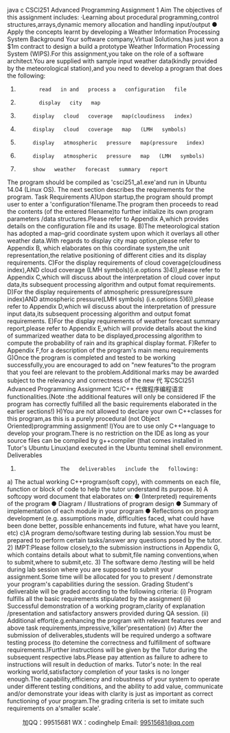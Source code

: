 java c
CSCl251 Advanced Programming 
Assignment 1 
Aim 
The objectives of this assignment includes:
·Learning about procedural programming,control structures,arrays,dynamic memory   allocation   and   handling   input/output
● Apply   the   concepts   learnt   by   developing   a   Weather   Information   Processing   System
Background 
Your    software    company,Virtual    Solutions,has    just    won    a    $1m    contract    to    design    a    build    a   prototype Weather   Information   Processing System   (WIPS).For   this   assignment,you   take   on   the   role   of   a   software   architect.You   are   supplied   with   sample   input   weather   data(kindly   provided   by   the   meteorological   station),and   you   need   to   develop   a   program that does   the   following:
1)            read   in and   process a   configuration   file
2)            display   city   map
3)          display   cloud   coverage   map(cloudiness   index)
4)          display   cloud   coverage   map   (LMH   symbols)
5)          display   atmospheric   pressure   map(pressure   index)
6)          display   atmospheric   pressure   map   (LMH   symbols)
7)          show   weather   forecast   summary   report
The    program    should    be    compiled    as    'csci251_a1.exe'and    run    in    Ubuntu      14.04      (Linux    OS).   The   next section describes the   requirements for the   program.
Task Requirements 
A)Upon    startup,the      program    should       prompt      user    to      enter    a      'configuration'filename.The   program   then   proceeds   to   read   the   contents   (of   the   entered   filename)to   further   initialize   its      own      program      parameters      /data      structures.Please      refer      to      Appendix       A,which         provides details on the configuration file and   its   usage.
B)The    meteorological    station    has    adopted      a      map-grid      coordinate      system      upon    which      it   overlays   all   other   weather   data.With   regards   to display city    map option,please   refer   to   Appendix       B,    which    elaborates    on      this      coordinate      system,the      unit      representation,the   relative   positioning of different cities and   its display   requirements.
C)For   the   display   requirements   of cloud    coverage(cloudiness    index),AND cloud       coverage (LMH    symbols)(i.e.options          3)4)),please          refer       to          Appendix       C,which       will       discuss   about   the   interpretation   of   cloud   cover   input   data,its   subsequent   processing   algorithm   and   output   fomat   requirements.
D)For   the   display   requirements   of atmospheric    pressure(pressure    index)AND atmospheric pressure(LMH          symbols) (i.e.options       5)6)),please       refer       to       Appendix       D,which             wil   discuss      about      the      interpretation      of      pressure      input      data,its      subsequent      processing   algorithm   and   output   fomat   requirements.
E)For      the      display      requirements      of      weather      forecast      summary      report,please      refer      to Appendix E,which   will   provide   details   about   the   kind   of   summarized   weather   data   to   be   displayed,processing    algorithm    to      compute      the       probability    of      rain      and       its    graphical   display format.
F)Refer   to Appendix F,for   a   description   of the   program's   main   menu   requirements
G)Once      the       program       is       completed       and       tested       to         be       working       successfully,you       are   encouraged   to   add   on   "new   features"to   the   program   that   you   feel   are   relevant   to   the   problem.Additional   marks   may   be   awarded   subject   to   the   relevancy   and   correctness   of   the    new    代 写CSCI251 Advanced Programming Assignment 1C/C++
代做程序编程语言functionalities.(Note       :the    additional    features    will      only      be      considered       IF    the   program      has      correctly    fulfilled    all      the       basic       requirements    elaborated       in    the       earlier   sections!)
H)You   are not allowed to    declare    your    own    C++classes    for    this    program,as    this      is      a   purely   procedural   (not   Object   Oriented)programming   assignment!
l)You   are   to   use   only   C++language   to   develop   your   program.There   is   no   restriction   on   the   IDE as long as your source files can   be compiled by    g++compiler (that   comes   installed   in   Tutor's   Ubuntu   Linux)and executed in the Ubuntu teminal shell environment.
Deliverables 
1)                   The   deliverables   include the   following:
a) The          actual          working          C++program(soft          copy), with       comments       on       each file, function    or    block    of    code to help the tutor understand its purpose. 
b) A   softcopy   word   document   that   elaborates   on:
●   (Interpreted) requirements of the program
● Diagram / Illustrations of program design 
● Summary of implementation of each module in your program 
● Reflections on program development (e.g. assumptions made, difficulties faced, what could have been done better, possible enhancements ind future, what have you learnt, etc) 
c)A    program    demo/software    testing    during      lab    session.You      must      be      prepared      to   perform   certain   tasks/answer   any   questions   posed   by   the   tutor.
2)                   IMPT:Please follow closely,to    the    submission    instructions    in Appendix    G, which      contains   details   about   what   to   submit,file   naming   conventions,when   to   submit,where   to      submit,etc.
3)                   The   software   demo   /testing   will   be   held   during   lab   session   where   you   are   supposed   to      submit      your      assignment.Some      time      will      be      allocated      for      you      to      present      /   demonstrate your program's capabilities during   the session.
Grading 
Student's deliverable will   be graded according to the following   criteria:
(i)                   Program fulfills   all the   basic   requirements   stipulated   by   the   assignment
(ii)                Successful    demonstration    of    a    working    program,clarity    of   explanation   /presentation   and   satisfactory   answers   provided   during   QA   session.
(ii)                Additional    effort(e.g.enhancing    the      program    with relevant features   over   and   above   task             requirements,impressive,‘killer'presentation)
(iv)             After    the    submission    of    deliverables,students    will    be    required      undergo      a      software   testing          process          (to         detemine         the         correctness         and         fulfillment         of       software   requirements.)Further   instructions   will   be   given   by   the   Tutor   during   the   subsequent   respective   labs.Please   pay   attention   as   failure   to   adhere   to   instructions   will   result   in   deduction   of   marks.
Tutor's note: In      the       real      working      world,satisfactory       completion       of      your       tasks       is       no       longer       enough.The      capability,efficiency   and    robustness   of   your   system   to   operate   under   different   testing   conditions,   and   the   ability   to add    value, communicate and/or demonstrate your    ideas   with   clarity   is   just   as   important      as      correct    functioning      of    your       program.The      grading      criteria       is      set    to       imitate      such   requirements    on      a'smaller      scale'.



         
加QQ：99515681  WX：codinghelp  Email: 99515681@qq.com
